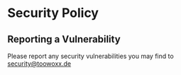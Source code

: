 # Security Policy

## Reporting a Vulnerability

Please report any security vulnerabilities you may find to security@toowoxx.de
